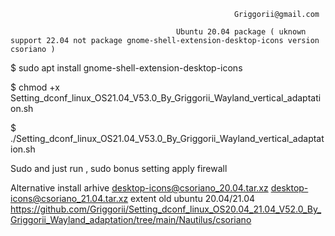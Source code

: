                                                       Griggorii@gmail.com

                                         Ubuntu 20.04 package ( uknown support 22.04 not package gnome-shell-extension-desktop-icons version csoriano )

$ sudo apt install gnome-shell-extension-desktop-icons

$ chmod +x Setting_dconf_linux_OS21.04_V53.0_By_Griggorii_Wayland_vertical_adaptation.sh

$ ./Setting_dconf_linux_OS21.04_V53.0_By_Griggorii_Wayland_vertical_adaptation.sh

Sudo and just run , sudo bonus setting apply firewall

Alternative install arhive desktop-icons@csoriano_20.04.tar.xz desktop-icons@csoriano_21.04.tar.xz extent old ubuntu 20.04/21.04 https://github.com/Griggorii/Setting_dconf_linux_OS20.04_21.04_V52.0_By_Griggorii_Wayland_adaptation/tree/main/Nautilus/csoriano
